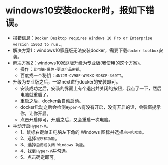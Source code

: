 # windows10安装docker时，报如下错误。
* 报错信息：`Docker Desktop requires Windows 10 Pro or Enterprise version 15063 to run.`。
* 解决方案1：windows10家庭版无法安装docker，需要下载`docker toolbox`安装。
* 解决方案2：windows10家庭版升级为专业版(我使用的这个方案)。
    - 操作：`此电脑-属性-更改产品密钥`。
    - 百度找一个秘钥：`4N7JM-CV98F-WY9XX-9D8CF-369TT`。
* 升级为专业版之后，一路next进行docker的安装即可。
    - 安装成功之后，安装的界面上有个退出并关闭的按钮，我点了一下，然后电脑就重启了。
    - 重启之后，docker会自动启动。
    - docker启动之后会检测`Hyper-V`有没有开启，没有开启的话，会弹窗提示你，让你开启。
    - 点击开启即可，开启之后，又会重启一次电脑。
* 手动开启`Hyper-V`。
    - 1、鼠标右键单击电脑左下角的 Windows 图标并选择`应用和功能`。
    - 2、选择`程序和功能`。
    - 3、选择`启用或关闭 Windows 功能`。
    - 4、找到`Hyper-V`并勾选。
    - 5、点击确定即可。
